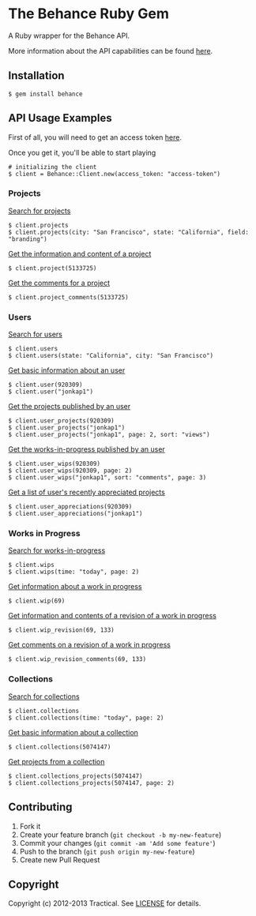 # The Behance Ruby Gem

A Ruby wrapper for the Behance API.

More information about the API capabilities can be found [here][api].

[api]: http://www.behance.net/dev

## Installation

    $ gem install behance

## API Usage Examples

First of all, you will need to get an access token [here][register].

[register]: http://www.behance.net/dev/register

Once you get it, you'll be able to start playing

    # initializing the client
    $ client = Behance::Client.new(access_token: "access-token")

### Projects

[Search for projects][projects]

[projects]: http://www.behance.net/dev/api/endpoints/1#projects-get-10

    $ client.projects
    $ client.projects(city: "San Francisco", state: "California", field: "branding")

[Get the information and content of a project][project]

[project]: http://www.behance.net/dev/api/endpoints/1#projects-get-4

    $ client.project(5133725)

[Get the comments for a project][project_comments]

[project_comments]: http://www.behance.net/dev/api/endpoints/1#projects-get-5

    $ client.project_comments(5133725)

### Users

[Search for users][users] 

[users]: http://www.behance.net/dev/api/endpoints/2#users-get-9

    $ client.users
    $ client.users(state: "California", city: "San Francisco")

[Get basic information about an user][user]

[user]: http://www.behance.net/dev/api/endpoints/2#users-get-1

    $ client.user(920309)
    $ client.user("jonkap1")

[Get the projects published by an user][user_projects]

[user_projects]: http://www.behance.net/dev/api/endpoints/2#users-get-2

    $ client.user_projects(920309)
    $ client.user_projects("jonkap1")
    $ client.user_projects("jonkap1", page: 2, sort: "views")

[Get the works-in-progress published by an user][user_wips]

[user_wips]: http://www.behance.net/dev/api/endpoints/2#users-get-3

    $ client.user_wips(920309)
    $ client.user_wips(920309, page: 2)
    $ client.user_wips("jonkap1", sort: "comments", page: 3)

[Get a list of user's recently appreciated projects][user_appreciations]

[user_appreciations]: http://www.behance.net/dev/api/endpoints/2#users-get-13

    $ client.user_appreciations(920309)
    $ client.user_appreciations("jonkap1")

### Works in Progress

[Search for works-in-progress][wips]

[wips]: http://www.behance.net/dev/api/endpoints/3#work-in-progress-get-11

    $ client.wips
    $ client.wips(time: "today", page: 2)

[Get information about a work in progress][wip]

[wip]: http://www.behance.net/dev/api/endpoints/3#work-in-progress-get-6

    $ client.wip(69)

[Get information and contents of a revision of a work in progress][wip_revision]

[wip_revision]: http://www.behance.net/dev/api/endpoints/3#work-in-progress-get-7

    $ client.wip_revision(69, 133)

[Get comments on a revision of a work in progress][wip_revision_comments]

[wip_revision_comments]: http://www.behance.net/dev/api/endpoints/3#work-in-progress-get-8

    $ client.wip_revision_comments(69, 133)

### Collections

[Search for collections][collections]

[collections]: http://www.behance.net/dev/api/endpoints/5#collections-get-15

    $ client.collections
    $ client.collections(time: "today", page: 2)

[Get basic information about a collection][collection]

[collection]: http://www.behance.net/dev/api/endpoints/5#collections-get-17

    $ client.collections(5074147)

[Get projects from a collection][collection_projects]

[collection_projects]: http://www.behance.net/dev/api/endpoints/5#collections-get-19

    $ client.collections_projects(5074147)
    $ client.collections_projects(5074147, page: 2)

## Contributing

1. Fork it
2. Create your feature branch (`git checkout -b my-new-feature`)
3. Commit your changes (`git commit -am 'Add some feature'`)
4. Push to the branch (`git push origin my-new-feature`)
5. Create new Pull Request

## Copyright

Copyright (c) 2012-2013 Tractical.
See [LICENSE][license] for details.

[license]: https://github.com/tractical/behance/blob/master/LICENSE.txt
